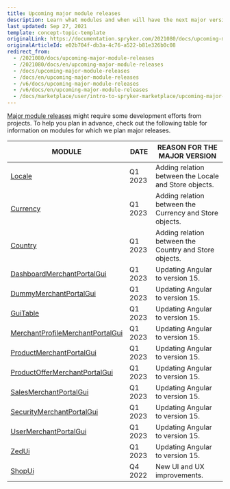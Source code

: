 ```yaml
---
title: Upcoming major module releases
description: Learn what modules and when will have the next major versions release
last_updated: Sep 27, 2021
template: concept-topic-template
originalLink: https://documentation.spryker.com/2021080/docs/upcoming-major-module-releases
originalArticleId: e02b704f-db3a-4c76-a522-b81e326b0c08
redirect_from:
  - /2021080/docs/upcoming-major-module-releases
  - /2021080/docs/en/upcoming-major-module-releases
  - /docs/upcoming-major-module-releases
  - /docs/en/upcoming-major-module-releases
  - /v6/docs/upcoming-major-module-releases
  - /v6/docs/en/upcoming-major-module-releases
  - /docs/marketplace/user/intro-to-spryker-marketplace/upcoming-major-module-releases.html
---
```



[Major module releases](/docs/dg/dev/architecture/module-api/semantic-versioning-major-vs.-minor-vs.-patch-release.html) might require some development efforts from projects. To help you plan in advance, check out the following table for information on modules for which we plan major releases.

| MODULE | DATE | REASON FOR THE MAJOR VERSION |
| --- | --- | --- |
| [Locale](https://github.com/spryker/locale) | Q1 2023 | Adding relation between the Locale and Store objects. |
| [Currency](https://github.com/spryker/currency) | Q1 2023 | Adding relation between the Currency and Store objects. |
| [Country](https://github.com/spryker/country) | Q1 2023 | Adding relation between the Country and Store objects. |
| [DashboardMerchantPortalGui](https://github.com/spryker/dashboard-merchant-portal-gui) | Q1 2023 | Updating Angular to version 15. |
| [DummyMerchantPortalGui](https://github.com/spryker/dummy-merchant-portal-gui) | Q1 2023 | Updating Angular to version 15. |
| [GuiTable](https://github.com/spryker/gui-table) | Q1 2023 | Updating Angular to version 15. |
| [MerchantProfileMerchantPortalGui](https://github.com/spryker/merchant-profile-merchant-portal-gui) | Q1 2023 | Updating Angular to version 15. |
| [ProductMerchantPortalGui](https://github.com/spryker/product-merchant-portal-gui) | Q1 2023 | Updating Angular to version 15. |
| [ProductOfferMerchantPortalGui](https://github.com/spryker/product-offer-merchant-portal-gui) | Q1 2023 | Updating Angular to version 15. |
| [SalesMerchantPortalGui](https://github.com/spryker/sales-merchant-portal-gui) | Q1 2023 | Updating Angular to version 15. |
| [SecurityMerchantPortalGui](https://github.com/spryker/security-merchant-portal-gui) | Q1 2023 | Updating Angular to version 15. |
| [UserMerchantPortalGui](https://github.com/spryker/user-merchant-portal-gui) | Q1 2023 | Updating Angular to version 15. |
| [ZedUi](https://github.com/spryker/zed-ui) | Q1 2023 | Updating Angular to version 15. |
| [ShopUi](https://github.com/spryker-shop/shop-ui) | Q4 2022 | New UI and UX improvements. |
